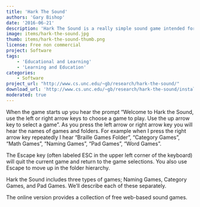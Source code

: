 ```yaml
---
title: 'Hark The Sound'
authors: 'Gary Bishop'
date: '2016-06-21'
description: 'Hark The Sound is a really simple sound game intended for young kids who are visually impaired. It was inspired by my friend and colleague Diane Brauner and was written by Gary Bishop. It is free for educational and fun use. Available online and older versions of Microsoft Windows'
image: items/hark-the-sound.jpg
thumb: items/hark-the-sound-thumb.png
license: Free non commercial
project: Software
tags:
    - 'Educational and Learning'
    - 'Learning and Education'
categories:
    - Software
project_url: "http://www.cs.unc.edu/~gb/research/hark-the-sound/"
download_url: 'http://www.cs.unc.edu/~gb/research/hark-the-sound/install-instructions.html'
moderated: true
---
```

When the game starts up you hear the prompt “Welcome to Hark the Sound, use the left or right arrow keys to choose a game to play. Use the up arrow key to select a game”. As you press the left arrow or right arrow key you will hear the names of games and folders. For example when I press the right arrow key repeatedly I hear “Braille Games Folder”, “Category Games”, “Math Games”, “Naming Games”, “Pad Games”, “Word Games”.

The Escape key (often labeled ESC in the upper left corner of the keyboard) will quit the current game and return to the game selections. You also use Escape to move up in the folder hierarchy.

Hark the Sound includes three types of games; Naming Games, Category Games, and Pad Games. We’ll describe each of these separately.

The online version provides a collection of free web-based sound games.